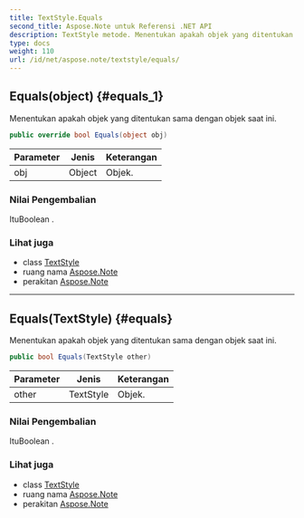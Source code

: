 ```yaml
---
title: TextStyle.Equals
second_title: Aspose.Note untuk Referensi .NET API
description: TextStyle metode. Menentukan apakah objek yang ditentukan sama dengan objek saat ini.
type: docs
weight: 110
url: /id/net/aspose.note/textstyle/equals/
---
```

## Equals(object) {#equals_1}

Menentukan apakah objek yang ditentukan sama dengan objek saat ini.

```csharp
public override bool Equals(object obj)
```

| Parameter | Jenis | Keterangan |
| --- | --- | --- |
| obj | Object | Objek. |

### Nilai Pengembalian

ItuBoolean .

### Lihat juga

* class [TextStyle](../)
* ruang nama [Aspose.Note](../../textstyle/)
* perakitan [Aspose.Note](../../../)

---

## Equals(TextStyle) {#equals}

Menentukan apakah objek yang ditentukan sama dengan objek saat ini.

```csharp
public bool Equals(TextStyle other)
```

| Parameter | Jenis | Keterangan |
| --- | --- | --- |
| other | TextStyle | Objek. |

### Nilai Pengembalian

ItuBoolean .

### Lihat juga

* class [TextStyle](../)
* ruang nama [Aspose.Note](../../textstyle/)
* perakitan [Aspose.Note](../../../)


